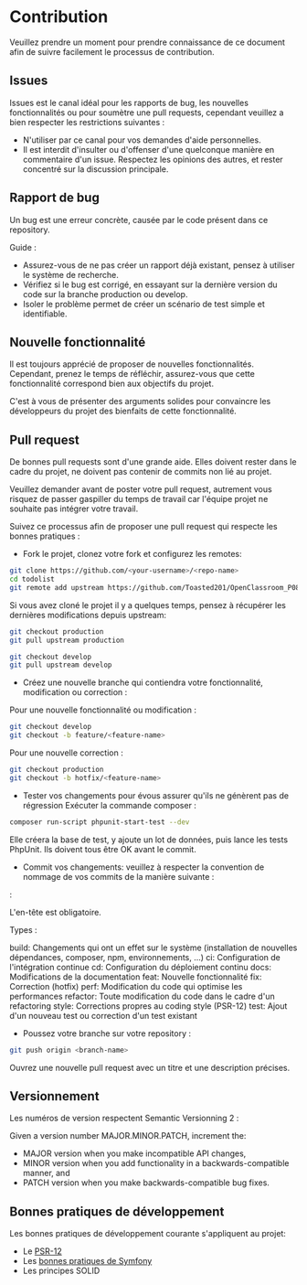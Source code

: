 # Contribution
Veuillez prendre un moment pour prendre connaissance de ce document afin de suivre facilement le processus de contribution.

## Issues
Issues est le canal idéal pour les rapports de bug, les nouvelles fonctionnalités ou pour soumètre une pull requests, cependant veuillez a bien respecter les restrictions suivantes :

- N'utiliser par ce canal pour vos demandes d'aide personnelles.
- Il est interdit d'insulter ou d'offenser d'une quelconque manière en commentaire d'un issue. Respectez les opinions des autres, et rester concentré sur la discussion principale.

## Rapport de bug
Un bug est une erreur concrète, causée par le code présent dans ce repository.

Guide :

- Assurez-vous de ne pas créer un rapport déjà existant, pensez à utiliser le système de recherche.
- Vérifiez si le bug est corrigé, en essayant sur la dernière version du code sur la branche production ou develop.
- Isoler le problème permet de créer un scénario de test simple et identifiable.

## Nouvelle fonctionnalité
Il est toujours apprécié de proposer de nouvelles fonctionnalités. Cependant, prenez le temps de réfléchir, assurez-vous que cette fonctionnalité correspond bien aux objectifs du projet.

C'est à vous de présenter des arguments solides pour convaincre les développeurs du projet des bienfaits de cette fonctionnalité.

## Pull request
De bonnes pull requests sont d'une grande aide. 
Elles doivent rester dans le cadre du projet, ne doivent pas contenir de commits non lié au projet.

Veuillez demander avant de poster votre pull request, autrement vous risquez de passer gaspiller du temps de travail car l'équipe projet ne souhaite pas intégrer votre travail.

Suivez ce processus afin de proposer une pull request qui respecte les bonnes pratiques :

- Fork le projet, clonez votre fork et configurez les remotes:

```bash
git clone https://github.com/<your-username>/<repo-name>
cd todolist
git remote add upstream https://github.com/Toasted201/OpenClassroom_P08.git
```

Si vous avez cloné le projet il y a quelques temps, pensez à récupérer les dernières modifications depuis upstream:

```bash
git checkout production
git pull upstream production

git checkout develop
git pull upstream develop
```

- Créez une nouvelle branche qui contiendra votre fonctionnalité, modification ou correction :

Pour une nouvelle fonctionnalité ou modification :
```bash
git checkout develop
git checkout -b feature/<feature-name>
```

Pour une nouvelle correction :
```bash
git checkout production
git checkout -b hotfix/<feature-name>
```
- Tester vos changements pour évous assurer qu'ils ne génèrent pas de régression
Exécuter la commande composer : 
```bash
composer run-script phpunit-start-test --dev
```
Elle créera la base de test, y ajoute un lot de données, puis lance les tests PhpUnit.
Ils doivent tous être OK avant le commit.

- Commit vos changements:  veuillez à respecter la convention de nommage de vos commits de la manière suivante :

<type>: <subject>
<BLANK LINE>
<body>
<BLANK LINE>
<footer>
L'en-tête est obligatoire.

Types :

build: Changements qui ont un effet sur le système (installation de nouvelles dépendances, composer, npm, environnements, ...)
ci: Configuration de l'intégration continue
cd: Configuration du déploiement continu
docs: Modifications de la documentation
feat: Nouvelle fonctionnalité
fix: Correction (hotfix)
perf: Modification du code qui optimise les performances
refactor: Toute modification du code dans le cadre d'un refactoring
style: Corrections propres au coding style (PSR-12)
test: Ajout d'un nouveau test ou correction d'un test existant

- Poussez votre branche sur votre repository :

```bash
git push origin <branch-name>
``` 
Ouvrez une nouvelle pull request avec un titre et une description précises.

## Versionnement
Les numéros de version respectent Semantic Versionning 2 :

Given a version number MAJOR.MINOR.PATCH, increment the:

- MAJOR version when you make incompatible API changes,
- MINOR version when you add functionality in a backwards-compatible manner, and
- PATCH version when you make backwards-compatible bug fixes.

## Bonnes pratiques de développement

Les bonnes pratiques de développement courante s'appliquent au projet:
- Le [PSR-12](https://www.php-fig.org/psr/psr-12/)
- Les [bonnes pratiques de Symfony](https://symfony.com/doc/current/best_practices.html)
- Les principes SOLID